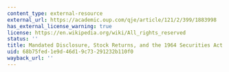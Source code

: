 ```yaml
---
content_type: external-resource
external_url: https://academic.oup.com/qje/article/121/2/399/1883998
has_external_license_warning: true
license: https://en.wikipedia.org/wiki/All_rights_reserved
status: ''
title: Mandated Disclosure, Stock Returns, and the 1964 Securities Act
uid: 68b75fed-1e9d-46d1-9c73-291232b110f0
wayback_url: ''
---
```

